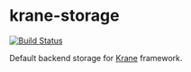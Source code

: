 # krane-storage

[![Build Status](https://travis-ci.org/invercity/krane-storage.svg?branch=master)](https://travis-ci.org/invercity/kleo-app)

Default backend storage for [Krane](https://github.com/invercity/krane) framework.
